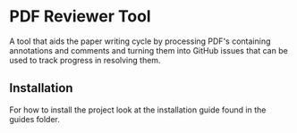 
# PDF Reviewer Tool

A tool that aids the paper writing cycle by processing PDF's containing annotations and comments and turning them into GitHub issues that can be used to track progress in resolving them.

## Installation

For how to install the project look at the installation guide found in the guides folder. 


